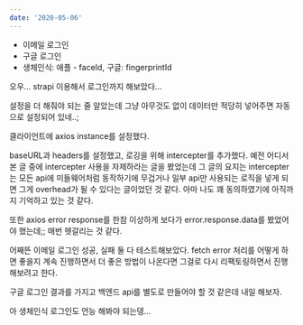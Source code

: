 ```yaml
---
date: '2020-05-06'
---
```


- 이메일 로그인
- 구글 로그인
- 생체인식: 애플 - faceId, 구글: fingerprintId

오우... strapi 이용해서 로그인까지 해보았다...

설정을 더 해줘야 되는 줄 알았는데 그냥 아무것도 없이 데이터만 적당히 넣어주면 자동으로 설정되어 있네..;

클라이언트에 axios instance를 설정했다.

baseURL과 headers를 설정했고, 로깅을 위해 intercepter를 추가했다.
예전 어디서 본 글 중에 intercepter 사용을 자제하라는 글을 봤었는데 그 글의 요지는 intercepter는 모든 api에 미들웨어처럼 동작하기에 무겁거나 일부 api만 사용되는 로직을 넣게 되면 그게 overhead가 될 수 있다는 글이었던 것 같다.
아마 나도 꽤 동의하였기에 아직까지 기억하고 있는 것 같다.

또한 axios error response를 한참 이상하게 보다가 error.response.data를 봤었어야 했는데;; 매번 헷갈리는 것 같다.

어째뜬 이메일 로그인 성공, 실패 둘 다 테스트해보았다.
fetch error 처리를 어떻게 하면 좋을지 계속 진행하면서 더 좋은 방법이 나온다면 그걸로 다시 리팩토링하면서 진행해보려고 한다.

구글 로그인 결과를 가지고 백엔드 api를 별도로 만들어야 할 것 같은데 내일 해보자.

아 생체인식 로그인도 언능 해봐야 되는뎅...
